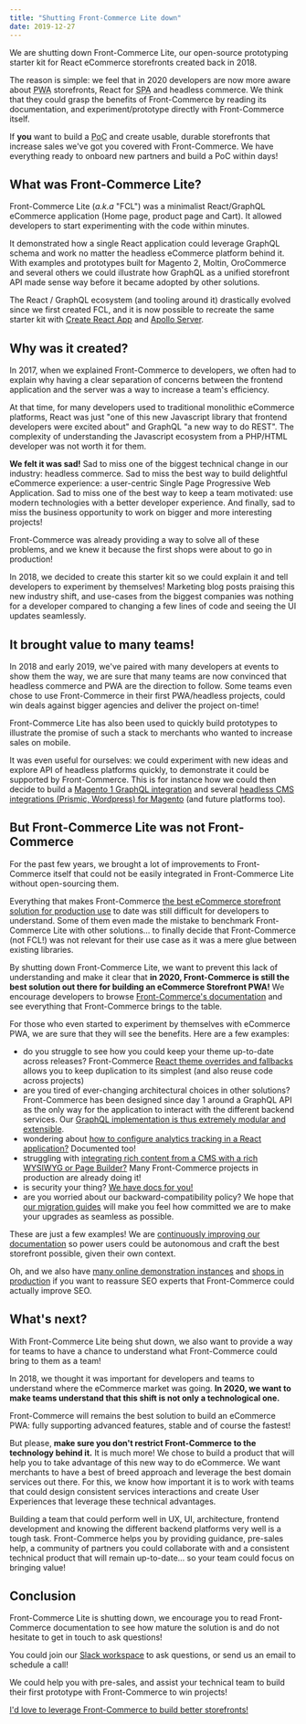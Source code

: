 ```yaml
---
title: "Shutting Front-Commerce Lite down"
date: 2019-12-27
---
```


We are shutting down Front-Commerce Lite, our open-source prototyping starter kit for React eCommerce storefronts created back in 2018.

The reason is simple: we feel that in 2020 developers are now more aware about <abbr title="Progressive Web Application">PWA</abbr> storefronts, React for <abbr title="Single Page Application">SPA</abbr> and headless commerce. We think that they could grasp the benefits of Front-Commerce by reading its documentation, and experiment/prototype directly with Front-Commerce itself.

If **you** want to build a <abbr title="Proof of Concept">PoC</abbr> and create usable, durable storefronts that increase sales we've got you covered with Front-Commerce. We have everything ready to onboard new partners and build a PoC within days!

<!-- more -->

## What was Front-Commerce Lite?

Front-Commerce Lite (_a.k.a_ "FCL") was a minimalist React/GraphQL eCommerce application (Home page, product page and Cart). It allowed developers to start experimenting with the code within minutes.

It demonstrated how a single React application could leverage GraphQL schema and work no matter the headless eCommerce platform behind it. With examples and prototypes built for Magento 2, Moltin, OroCommerce and several others we could illustrate how GraphQL as a unified storefront API made sense way before it became adopted by other solutions.

The React / GraphQL ecosystem (and tooling around it) drastically evolved since we first created FCL, and it is now possible to recreate the same starter kit with [Create React App](https://create-react-app.dev/) and [Apollo Server](https://www.apollographql.com/docs/apollo-server/getting-started/#step-2-install-dependencies).

## Why was it created?

In 2017, when we explained Front-Commerce to developers, we often had to explain why having a clear separation of concerns between the frontend application and the server was a way to increase a team's efficiency.

At that time, for many developers used to traditional monolithic eCommerce platforms, React was just "one of this new Javascript library that frontend developers were excited about" and GraphQL "a new way to do REST". The complexity of understanding the Javascript ecosystem from a PHP/HTML developer was not worth it for them.

**We felt it was sad!**
Sad to miss one of the biggest technical change in our industry: headless commerce. Sad to miss the best way to build delightful eCommerce experience: a user-centric Single Page Progressive Web Application. Sad to miss one of the best way to keep a team motivated: use modern technologies with a better developer experience. And finally, sad to miss the business opportunity to work on bigger and more interesting projects!

Front-Commerce was already providing a way to solve all of these problems, and we knew it because the first shops were about to go in production!

In 2018, we decided to create this starter kit so we could explain it and tell developers to experiment by themselves! Marketing blog posts praising this new industry shift, and use-cases from the biggest companies was nothing for a developer compared to changing a few lines of code and seeing the UI updates seamlessly.

## It brought value to many teams!

In 2018 and early 2019, we've paired with many developers at events to show them the way, we are sure that many teams are now convinced that headless commerce and PWA are the direction to follow.
Some teams even chose to use Front-Commerce in their first PWA/headless projects, could win deals against bigger agencies and deliver the project on-time!

Front-Commerce Lite has also been used to quickly build prototypes to illustrate the promise of such a stack to merchants who wanted to increase sales on mobile.

It was even useful for ourselves: we could experiment with new ideas and explore API of headless platforms quickly, to demonstrate it could be supported by Front-Commerce. This is for instance how we could then decide to build a [Magento 1 GraphQL integration](/blog/2019/11/20/front-commerce-is-compatible-with-magento1/) and several [headless CMS integrations (Prismic, Wordpress) for Magento](/blog/2019/11/20/introducing-cms-demos/) (and future platforms too).

## But Front-Commerce Lite was not Front-Commerce

For the past few years, we brought a lot of improvements to Front-Commerce itself that could not be easily integrated in Front-Commerce Lite without open-sourcing them.

Everything that makes Front-Commerce [the best eCommerce storefront solution for production use](/docs/advanced/production-ready/overview.html) to date was still difficult for developers to understand. Some of them even made the mistake to benchmark Front-Commerce Lite with other solutions… to finally decide that Front-Commerce (not FCL!) was not relevant for their use case as it was a mere glue between existing libraries.

By shutting down Front-Commerce Lite, we want to prevent this lack of understanding and make it clear that **in 2020, Front-Commerce is still the best solution out there for building an eCommerce Storefront PWA!** We encourage developers to browse [Front-Commerce's documentation](/docs) and see everything that Front-Commerce brings to the table.

For those who even started to experiment by themselves with eCommerce PWA, we are sure that they will see the benefits.
Here are a few examples:

- do you struggle to see how you could keep your theme up-to-date across releases? Front-Commerce [React theme overrides and fallbacks](/docs/essentials/extend-the-theme.html) allows you to keep duplication to its simplest (and also reuse code across projects)
- are you tired of ever-changing architectural choices in other solutions? Front-Commerce has been designed since day 1 around a GraphQL API as the only way for the application to interact with the different backend services. Our [GraphQL implementation is thus extremely modular and extensible](/docs/essentials/extend-the-graphql-schema.html).
- wondering about [how to configure analytics tracking in a React application?](/docs/advanced/theme/analytics.html) Documented too!
- struggling with [integrating rich content from a CMS with a rich WYSIWYG or Page Builder?](/docs/advanced/theme/wysiwyg.html) Many Front-Commerce projects in production are already doing it!
- is security your thing? [We have docs for you!](/docs/advanced/graphql/rate-limiting.html)
- are you worried about our backward-compatibility policy? We hope that [our migration guides](/docs/appendices/migration-guides.html) will make you feel how committed we are to make your upgrades as seamless as possible.

These are just a few examples! We are [continuously improving our documentation](https://github.com/front-commerce/developers.front-commerce.com/issues?q=is%3Aissue+is%3Aopen+sort%3Aupdated-desc) so power users could be autonomous and craft the best storefront possible, given their own context.

Oh, and we also have [many online demonstration instances](https://demo.front-commerce.com/) and [shops in production](https://www.front-commerce.com/en/showcase/) if you want to reassure SEO experts that Front-Commerce could actually improve SEO.

## What's next?

With Front-Commerce Lite being shut down, we also want to provide a way for teams to have a chance to understand what Front-Commerce could bring to them as a team!

In 2018, we thought it was important for developers and teams to understand where the eCommerce market was going. **In 2020, we want to make teams understand that this shift is not only a technological one.**

Front-Commerce will remains the best solution to build an eCommerce PWA: fully supporting advanced features, stable and of course the fastest!

But please, **make sure you don't restrict Front-Commerce to the technology behind it.** It is much more! We chose to build a product that will help you to take advantage of this new way to do eCommerce.
We want merchants to have a best of breed approach and leverage the best domain services out there. For this, we know how important it is to work with teams that could design consistent services interactions and create User Experiences that leverage these technical advantages.

Building a team that could perform well in UX, UI, architecture, frontend development and knowing the different backend platforms very well is a tough task. Front-Commerce helps you by providing guidance, pre-sales help, a community of partners you could collaborate with and a consistent technical product that will remain up-to-date… so your team could focus on bringing value!

## Conclusion

Front-Commerce Lite is shutting down, we encourage you to read Front-Commerce documentation to see how mature the solution is and do not hesitate to get in touch to ask questions!

You could join our [Slack workspace](https://join.slack.com/t/front-commerce/shared_invite/enQtMzI2OTEyMDYzOTkxLWEzODg2NjM5MmVhNGUwODE0OTI4MWMwYTcxZWZkNzE1YjU4MzRlZmQ0YWY5NDNkZWM0ZGMzMGQ4NDc4OTgxMTU) to ask questions, or send us an email to schedule a call!

We could help you with pre-sales, and assist your technical team to build their first prototype with Front-Commerce to win projects!

<div class="center">
  <a class="link primary button" href="mailto:contact@front-commerce.com?subject=I’d like to know more about how Front-Commerce could help our team!">I'd love to leverage Front-Commerce to build better storefronts!</a>
</div>
